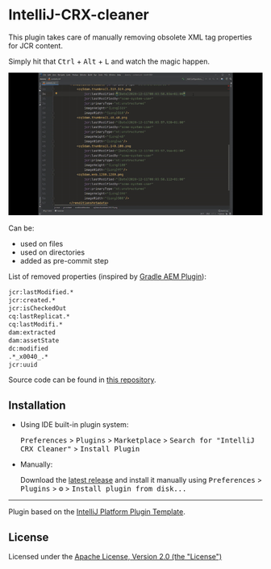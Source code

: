 # IntelliJ-CRX-cleaner

<!-- Plugin description -->
This plugin takes care of manually removing obsolete XML tag properties for JCR content.


Simply hit that <kbd>Ctrl</kbd> + <kbd>Alt</kbd> + <kbd>L</kbd> and watch the magic happen.


![A demo of the plugin](https://github.com/Mateusz512/IntelliJ-CRX-cleaner/raw/main/doc/crx-cleaner.gif)


Can be:
* used on files
* used on directories
* added as pre-commit step


List of removed properties (inspired by [Gradle AEM Plugin](https://github.com/Cognifide/gradle-aem-plugin/blob/master/docs/package-sync-plugin.md#default-cleaning-configuration)):

```
jcr:lastModified.*
jcr:created.*
jcr:isCheckedOut
cq:lastReplicat.*
cq:lastModifi.*
dam:extracted
dam:assetState
dc:modified
.*_x0040_.*
jcr:uuid
```


Source code can be found in [this repository](https://github.com/Mateusz512/IntelliJ-CRX-cleaner).

<!-- Plugin description end -->

## Installation

- Using IDE built-in plugin system:
  
  <kbd>Preferences</kbd> > <kbd>Plugins</kbd> > <kbd>Marketplace</kbd> > <kbd>Search for "IntelliJ CRX Cleaner"</kbd> >
  <kbd>Install Plugin</kbd>
  
- Manually:

  Download the [latest release](https://github.com/Mateusz512/IntelliJ-CRX-cleaner/releases/latest) and install it manually using
  <kbd>Preferences</kbd> > <kbd>Plugins</kbd> > <kbd>⚙️</kbd> > <kbd>Install plugin from disk...</kbd>


---
Plugin based on the [IntelliJ Platform Plugin Template][template].

[template]: https://github.com/JetBrains/intellij-platform-plugin-template


## License

Licensed under the [Apache License, Version 2.0 (the "License")](https://www.apache.org/licenses/LICENSE-2.0.txt)
